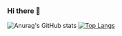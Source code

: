### Hi there 👋

![Anurag's GitHub stats](https://github-readme-stats.vercel.app/api?username=adryancsmendes&show_icons=true&theme=dark) [![Top Langs](https://github-readme-stats.vercel.app/api/top-langs/?username=adryancsmendes)](https://github.com/anuraghazra/github-readme-stats)

